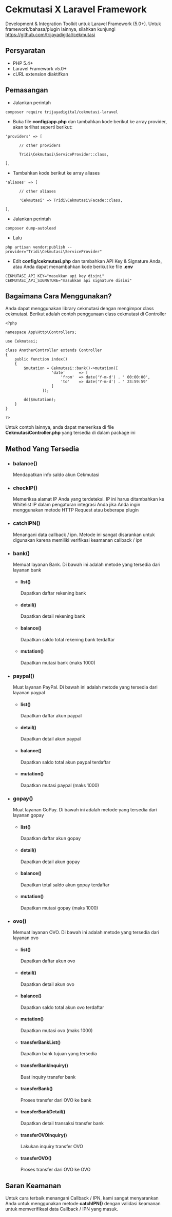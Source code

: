 # Cekmutasi X Laravel Framework

Development &amp; Integration Toolkit untuk Laravel Framework (5.0+). Untuk framework/bahasa/plugin lainnya, silahkan kunjungi https://github.com/trijayadigital/cekmutasi

## Persyaratan

- PHP 5.4+
- Laravel Framework v5.0+
- cURL extension diaktifkan

## Pemasangan

- Jalankan perintah
<pre><code>composer require trijayadigital/cekmutasi-laravel</code></pre>

- Buka file **config/app.php** dan tambahkan kode berikut ke array provider, akan terlihat seperti berikut:
<pre><code>'providers' => [

      // other providers

      Tridi\Cekmutasi\ServiceProvider::class,

],</code></pre>

- Tambahkan kode berikut ke array aliases
<pre><code>'aliases' => [

      // other aliases

      'Cekmutasi' => Tridi\Cekmutasi\Facade::class,

],</code></pre>

- Jalankan perintah
<pre><code>composer dump-autoload</code></pre>

- Lalu
<pre><code>php artisan vendor:publish --provider="Tridi\Cekmutasi\ServiceProvider"</code></pre>

- Edit **config/cekmutasi.php** dan tambahkan API Key & Signature Anda, atau Anda dapat menambahkan kode berikut ke file **.env**
<pre><code>CEKMUTASI_API_KEY="masukkan api key disini"
CEKMUTASI_API_SIGNATURE="masukkan api signature disini"</code></pre>

## Bagaimana Cara Menggunakan?

Anda dapat menggunakan library cekmutasi dengan mengimpor class cekmutasi. Berikut adalah contoh penggunaan class cekmutasi di Controller

<pre><code>&lt;?php

namespace App\Http\Controllers;

use Cekmutasi;

class AnotherController extends Controller
{
	public function index()
	{
	    $mutation = Cekmutasi::bank()->mutation([
					'date'		=> [
						'from'	=> date('Y-m-d') . ' 00:00:00',
						'to'	=> date('Y-m-d') . ' 23:59:59'
					]
				]);

	    dd($mutation);
	}
}

?&gt;</code></pre>

Untuk contoh lainnya, anda dapat memeriksa di file **CekmutasiController.php** yang tersedia di dalam package ini

## Method Yang Tersedia

* ### balance()
	Mendapatkan info saldo akun Cekmutasi

* ### checkIP()
	Memeriksa alamat IP Anda yang terdeteksi. IP ini harus ditambahkan ke Whitelist IP dalam pengaturan integrasi Anda jika Anda ingin menggunakan metode HTTP Request atau beberapa plugin
	
* ### catchIPN()
	Menangani data callback / ipn. Metode ini sangat disarankan untuk digunakan karena memiliki verifikasi keamanan callback / ipn
	
* ### bank()
	Memuat layanan Bank. Di bawah ini adalah metode yang tersedia dari layanan bank
	- #### list()
		Dapatkan daftar rekening bank
		
	- #### detail()
		Dapatkan detail rekening bank
		
	- #### balance()
		Dapatkan saldo total rekening bank terdaftar
		
	- #### mutation()
		Dapatkan mutasi bank (maks 1000)

* ### paypal()
	Muat layanan PayPal. Di bawah ini adalah metode yang tersedia dari layanan paypal
	- #### list()
		Dapatkan daftar akun paypal
		
	- #### detail()
		Dapatkan detail akun paypal
		
	- #### balance()
		Dapatkan saldo total akun paypal terdaftar
		
	- #### mutation()
		Dapatkan mutasi paypal (maks 1000)
	
* ### gopay()
	Muat layanan GoPay. Di bawah ini adalah metode yang tersedia dari layanan gopay
	- #### list()
		Dapatkan daftar akun gopay
		
	- #### detail()
		Dapatkan detail akun gopay
		
	- #### balance()
		Dapatkan total saldo akun gopay terdaftar
		
	- #### mutation()
		Dapatkan mutasi gopay (maks 1000)
	
* ### ovo()
	Memuat layanan OVO. Di bawah ini adalah metode yang tersedia dari layanan ovo
	- #### list()
		Dapatkan daftar akun ovo
		
	- #### detail()
		Dapatkan detail akun ovo
		
	- #### balance()
		Dapatkan saldo total akun ovo terdaftar
		
	- #### mutation()
		Dapatkan mutasi ovo (maks 1000)
		
	- #### transferBankList()
		Dapatkan bank tujuan yang tersedia
	
	- #### transferBankInquiry()
		Buat inquiry transfer bank
		
	- #### transferBank()
		Proses transfer dari OVO ke bank
		
	- #### transferBankDetail()
		Dapatkan detail transaksi transfer bank
	
	- #### transferOVOInquiry()
		Lakukan inquiry transfer OVO
		
	- #### transferOVO()
		Proses transfer dari OVO ke OVO

## Saran Keamanan

Untuk cara terbaik menangani Callback / IPN, kami sangat menyarankan Anda untuk menggunakan metode **catchIPN()** dengan validasi keamanan untuk memverifikasi data Callback / IPN yang masuk.
